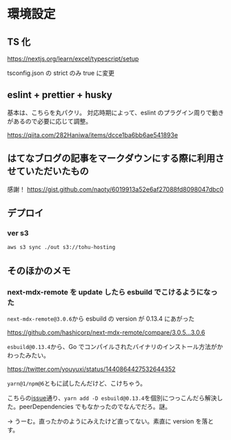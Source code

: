 # 環境設定

## TS 化

https://nextjs.org/learn/excel/typescript/setup

tsconfig.json の strict のみ true に変更

## eslint + prettier + husky

基本は、こちらを丸パクリ。
対応時期によって、eslint のプラグイン周りで動きがあるので必要に応じて調整。

https://qiita.com/282Haniwa/items/dcce1ba6bb6ae541893e

## はてなブログの記事をマークダウンにする際に利用させていただいたもの

感謝！
https://gist.github.com/naoty/6019913a52e6af27088fd8098047dbc0

## デプロイ

### ver s3

```sh
aws s3 sync ./out s3://tohu-hosting
```

## そのほかのメモ

### next-mdx-remote を update したら esbuild でこけるようになった

`next-mdx-remote@3.0.6`から esbuild の version が 0.13.4 にあがった

https://github.com/hashicorp/next-mdx-remote/compare/3.0.5...3.0.6

`esbuild@0.13.4`から、Go でコンパイルされたバイナリのインストール方法がかわったみたい。

https://twitter.com/youyuxi/status/1440864427532644352

`yarn@1/npm@6`ともに試したんだけど、こけちゃう。

こちらの[issue](https://github.com/vitejs/vite/issues/5187)通り、`yarn add -D esbuild@0.13.4`を個別につっこんだら解決した。peerDependencies でもなかったのでなんでだろ。謎。

→ うーむ。直ったかのようにみえたけど直ってない。素直に version を落とす。
